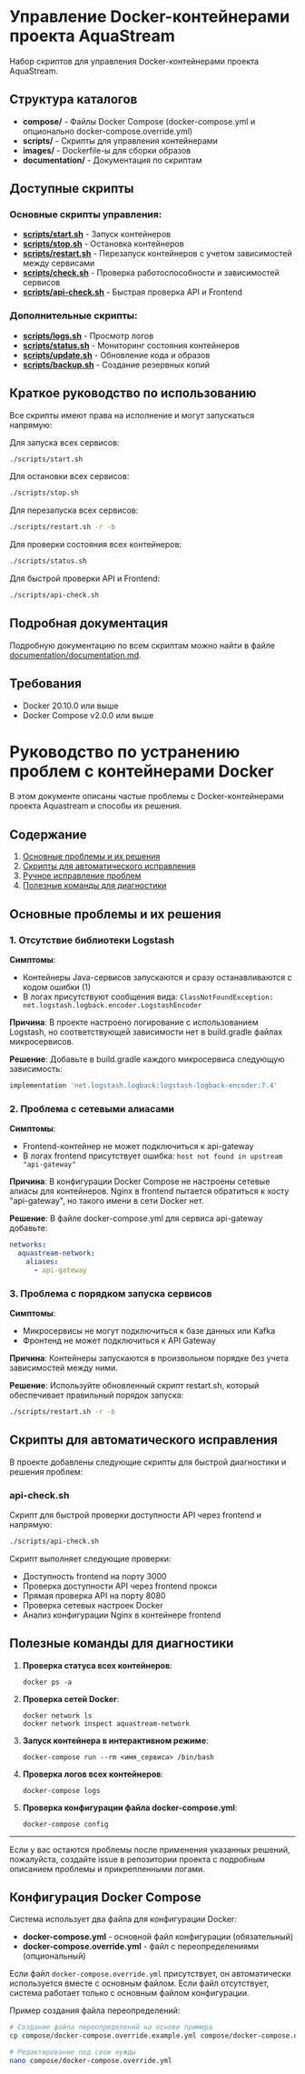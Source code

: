 # Управление Docker-контейнерами проекта AquaStream

Набор скриптов для управления Docker-контейнерами проекта AquaStream.

## Структура каталогов

- **compose/** - Файлы Docker Compose (docker-compose.yml и опционально docker-compose.override.yml)
- **scripts/** - Скрипты для управления контейнерами
- **images/** - Dockerfile-ы для сборки образов
- **documentation/** - Документация по скриптам

## Доступные скрипты

### Основные скрипты управления:

- **[scripts/start.sh](./scripts/start.sh)** - Запуск контейнеров
- **[scripts/stop.sh](./scripts/stop.sh)** - Остановка контейнеров
- **[scripts/restart.sh](./scripts/restart.sh)** - Перезапуск контейнеров с учетом зависимостей между сервисами
- **[scripts/check.sh](./scripts/check.sh)** - Проверка работоспособности и зависимостей сервисов
- **[scripts/api-check.sh](./scripts/api-check.sh)** - Быстрая проверка API и Frontend

### Дополнительные скрипты:

- **[scripts/logs.sh](./scripts/logs.sh)** - Просмотр логов
- **[scripts/status.sh](./scripts/status.sh)** - Мониторинг состояния контейнеров
- **[scripts/update.sh](./scripts/update.sh)** - Обновление кода и образов
- **[scripts/backup.sh](./scripts/backup.sh)** - Создание резервных копий

## Краткое руководство по использованию

Все скрипты имеют права на исполнение и могут запускаться напрямую:

Для запуска всех сервисов:
```bash
./scripts/start.sh
```

Для остановки всех сервисов:
```bash
./scripts/stop.sh
```

Для перезапуска всех сервисов:
```bash
./scripts/restart.sh -r -b
```

Для проверки состояния всех контейнеров:
```bash
./scripts/status.sh
```

Для быстрой проверки API и Frontend:
```bash
./scripts/api-check.sh
```

## Подробная документация

Подробную документацию по всем скриптам можно найти в файле [documentation/documentation.md](./documentation/documentation.md).

## Требования

- Docker 20.10.0 или выше
- Docker Compose v2.0.0 или выше

# Руководство по устранению проблем с контейнерами Docker

В этом документе описаны частые проблемы с Docker-контейнерами проекта Aquastream и способы их решения.

## Содержание
1. [Основные проблемы и их решения](#основные-проблемы-и-их-решения)
2. [Скрипты для автоматического исправления](#скрипты-для-автоматического-исправления)
3. [Ручное исправление проблем](#ручное-исправление-проблем)
4. [Полезные команды для диагностики](#полезные-команды-для-диагностики)

## Основные проблемы и их решения

### 1. Отсутствие библиотеки Logstash

**Симптомы**: 
* Контейнеры Java-сервисов запускаются и сразу останавливаются с кодом ошибки (1)
* В логах присутствуют сообщения вида: `ClassNotFoundException: net.logstash.logback.encoder.LogstashEncoder`

**Причина**: 
В проекте настроено логирование с использованием Logstash, но соответствующей зависимости нет в build.gradle файлах микросервисов.

**Решение**:
Добавьте в build.gradle каждого микросервиса следующую зависимость:
```gradle
implementation 'net.logstash.logback:logstash-logback-encoder:7.4'
```

### 2. Проблема с сетевыми алиасами

**Симптомы**:
* Frontend-контейнер не может подключиться к api-gateway
* В логах frontend присутствует ошибка: `host not found in upstream "api-gateway"`

**Причина**:
В конфигурации Docker Compose не настроены сетевые алиасы для контейнеров. Nginx в frontend пытается обратиться к хосту "api-gateway", но такого имени в сети Docker нет.

**Решение**:
В файле docker-compose.yml для сервиса api-gateway добавьте:
```yaml
networks:
  aquastream-network:
    aliases:
      - api-gateway
```

### 3. Проблема с порядком запуска сервисов

**Симптомы**:
* Микросервисы не могут подключиться к базе данных или Kafka
* Фронтенд не может подключиться к API Gateway

**Причина**:
Контейнеры запускаются в произвольном порядке без учета зависимостей между ними.

**Решение**:
Используйте обновленный скрипт restart.sh, который обеспечивает правильный порядок запуска:
```bash
./scripts/restart.sh -r -b
```

## Скрипты для автоматического исправления

В проекте добавлены следующие скрипты для быстрой диагностики и решения проблем:

### api-check.sh

Скрипт для быстрой проверки доступности API через frontend и напрямую:

```bash
./scripts/api-check.sh
```

Скрипт выполняет следующие проверки:
- Доступность frontend на порту 3000
- Проверка доступности API через frontend прокси
- Прямая проверка API на порту 8080
- Проверка сетевых настроек Docker
- Анализ конфигурации Nginx в контейнере frontend

## Полезные команды для диагностики

1. **Проверка статуса всех контейнеров**:
   ```
   docker ps -a
   ```

2. **Проверка сетей Docker**:
   ```
   docker network ls
   docker network inspect aquastream-network
   ```

3. **Запуск контейнера в интерактивном режиме**:
   ```
   docker-compose run --rm <имя_сервиса> /bin/bash
   ```

4. **Проверка логов всех контейнеров**:
   ```
   docker-compose logs
   ```

5. **Проверка конфигурации файла docker-compose.yml**:
   ```
   docker-compose config
   ```

---

Если у вас остаются проблемы после применения указанных решений, пожалуйста, создайте issue в репозитории проекта с подробным описанием проблемы и прикрепленными логами.

## Конфигурация Docker Compose

Система использует два файла для конфигурации Docker:

- **docker-compose.yml** - основной файл конфигурации (обязательный)
- **docker-compose.override.yml** - файл с переопределениями (опциональный)

Если файл `docker-compose.override.yml` присутствует, он автоматически используется вместе с основным файлом. Если файл отсутствует, система работает только с основным файлом конфигурации.

Пример создания файла переопределений:
```bash
# Создание файла переопределений на основе примера
cp compose/docker-compose.override.example.yml compose/docker-compose.override.yml

# Редактирование под свои нужды
nano compose/docker-compose.override.yml
``` 